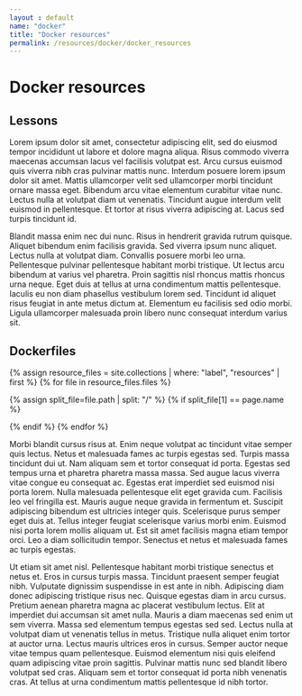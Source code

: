 ```yaml
---
layout : default
name: "docker"
title: "Docker resources"
permalink: /resources/docker/docker_resources
---
```


# Docker resources

<h2 id="lessons">Lessons</h2>
Lorem ipsum dolor sit amet, consectetur adipiscing elit, sed do eiusmod tempor incididunt ut labore et dolore magna aliqua. Risus commodo viverra maecenas accumsan lacus vel facilisis volutpat est. Arcu cursus euismod quis viverra nibh cras pulvinar mattis nunc. Interdum posuere lorem ipsum dolor sit amet. Mattis ullamcorper velit sed ullamcorper morbi tincidunt ornare massa eget. Bibendum arcu vitae elementum curabitur vitae nunc. Lectus nulla at volutpat diam ut venenatis. Tincidunt augue interdum velit euismod in pellentesque. Et tortor at risus viverra adipiscing at. Lacus sed turpis tincidunt id.

Blandit massa enim nec dui nunc. Risus in hendrerit gravida rutrum quisque. Aliquet bibendum enim facilisis gravida. Sed viverra ipsum nunc aliquet. Lectus nulla at volutpat diam. Convallis posuere morbi leo urna. Pellentesque pulvinar pellentesque habitant morbi tristique. Ut lectus arcu bibendum at varius vel pharetra. Proin sagittis nisl rhoncus mattis rhoncus urna neque. Eget duis at tellus at urna condimentum mattis pellentesque. Iaculis eu non diam phasellus vestibulum lorem sed. Tincidunt id aliquet risus feugiat in ante metus dictum at. Elementum eu facilisis sed odio morbi. Ligula ullamcorper malesuada proin libero nunc consequat interdum varius sit.

<h2 id="dockerfiles">Dockerfiles</h2>

{% assign resource_files = site.collections | where: "label", "resources" | first %}
{% for file in resource_files.files %}

  {% assign split_file=file.path | split: "/" %}
  {% if split_file[1] == page.name %}
  <div id="{{file.path | replace: '_resources', 'resources'}}">
  </div>

  {% endif %}
{% endfor %}

Morbi blandit cursus risus at. Enim neque volutpat ac tincidunt vitae semper quis lectus. Netus et malesuada fames ac turpis egestas sed. Turpis massa tincidunt dui ut. Nam aliquam sem et tortor consequat id porta. Egestas sed tempus urna et pharetra pharetra massa massa. Sed augue lacus viverra vitae congue eu consequat ac. Egestas erat imperdiet sed euismod nisi porta lorem. Nulla malesuada pellentesque elit eget gravida cum. Facilisis leo vel fringilla est. Mauris augue neque gravida in fermentum et. Suscipit adipiscing bibendum est ultricies integer quis. Scelerisque purus semper eget duis at. Tellus integer feugiat scelerisque varius morbi enim. Euismod nisi porta lorem mollis aliquam ut. Est sit amet facilisis magna etiam tempor orci. Leo a diam sollicitudin tempor. Senectus et netus et malesuada fames ac turpis egestas.

Ut etiam sit amet nisl. Pellentesque habitant morbi tristique senectus et netus et. Eros in cursus turpis massa. Tincidunt praesent semper feugiat nibh. Vulputate dignissim suspendisse in est ante in nibh. Adipiscing diam donec adipiscing tristique risus nec. Quisque egestas diam in arcu cursus. Pretium aenean pharetra magna ac placerat vestibulum lectus. Elit at imperdiet dui accumsan sit amet nulla. Mauris a diam maecenas sed enim ut sem viverra. Massa sed elementum tempus egestas sed sed. Lectus nulla at volutpat diam ut venenatis tellus in metus. Tristique nulla aliquet enim tortor at auctor urna. Lectus mauris ultrices eros in cursus. Semper auctor neque vitae tempus quam pellentesque. Euismod elementum nisi quis eleifend quam adipiscing vitae proin sagittis. Pulvinar mattis nunc sed blandit libero volutpat sed cras. Aliquam sem et tortor consequat id porta nibh venenatis cras. At tellus at urna condimentum mattis pellentesque id nibh tortor.

<script>

  (async () => {
    let divs = document.getElementsByTagName("div");

    for (let div of divs) {
      
      if (div.id.startsWith("resources")) {
        const contents = await fetch("https://mmalenta.github.io/research_containers/" + div.id);
        const text = await contents.text();
        let pre_node = document.createElement("pre");
        pre_node.classList.add("snippet")
        let code_node = document.createElement("code");
        code_node.innerText = text;
        pre_node.appendChild(code_node);
        div.appendChild(pre_node);
      }

    }
  })()


</script>